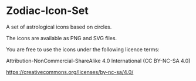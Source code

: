 # Zodiac-Icon-Set
A set of astrological icons based on circles.

The icons are available as PNG and SVG files.

You are free to use the icons under the following 
licence terms:

Attribution-NonCommercial-ShareAlike 4.0 International 
(CC BY-NC-SA 4.0)

https://creativecommons.org/licenses/by-nc-sa/4.0/
